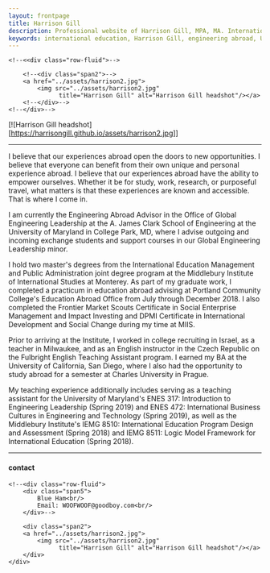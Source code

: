 ```yaml
---
layout: frontpage
title: Harrison Gill
description: Professional website of Harrison Gill, MPA, MA. International educator serving as Engineering Abroad Advisor at University of Maryland.
keywords: international education, Harrison Gill, engineering abroad, University of Maryland, Middlebury Institute, Czech Republic, Israel
---
```



<div class="container">

    <!--<<div class="row-fluid">-->

        <!--<div class="span2">-->
        <a href="../assets/harrison2.jpg">
            <img src="../assets/harrison2.jpg"
                  title="Harrison Gill" alt="Harrison Gill headshot"/></a>
        <!--</div>-->
    <!--</div>-->
</div>

[![Harrison Gill headshot][https://harrisongill.github.io/assets/harrison2.jpg]]

---

I believe that our experiences abroad open the doors to new opportunities. I believe that everyone can benefit from their own unique and personal experience abroad. I believe that our experiences abroad have the ability to empower ourselves. Whether it be for study, work, research, or purposeful travel, what matters is that these experiences are known and accessible. That is where I come in.

I am currently the Engineering Abroad Advisor in the Office of Global Engineering Leadership at the A. James Clark School of Engineering at the University of Maryland in College Park, MD, where I advise outgoing and incoming exchange students and support courses in our Global Engineering Leadership minor.

I hold two master's degrees from the International Education Management and Public Administration joint degree program at the Middlebury Institute of International Studies at Monterey. As part of my graduate work, I completed a practicum in education abroad advising at Portland Community College's Education Abroad Office from July through December 2018. I also completed the Frontier Market Scouts Certificate in Social Enterprise Management and Impact Investing and DPMI Certificate in International Development and Social Change during my time at MIIS.

Prior to arriving at the Institute, I worked in college recruiting in Israel, as a teacher in Milwaukee, and as an English instructor in the Czech Republic on the Fulbright English Teaching Assistant program. I earned my BA at the University of California, San Diego, where I also had the opportunity to study abroad for a semester at Charles University in Prague.

My teaching experience additionally includes serving as a teaching assistant for the University of Maryland's ENES 317: Introduction to Engineering Leadership (Spring 2019) and ENES 472: International Business Cultures in Engineering and Technology (Spring 2019), as well as the Middlebury Institute's IEMG 8510: International Education Program Design and Assessment (Spring 2018) and IEMG 8511: Logic Model Framework for International Education (Spring 2018).

---


<div class="container">
<h4><a name="contact"></a>contact</h4>

    <!--<div class="row-fluid">
        <div class="span5">
            Blue Ham<br/>
            Email: WOOFWOOF@goodboy.com<br/>
        </div>-->

        <div class="span2">
        <a href="../assets/harrison2.jpg">
            <img src="../assets/harrison2.jpg"
                  title="Harrison Gill" alt="Harrison Gill headshot"/></a>
        </div>
    </div>
</div>